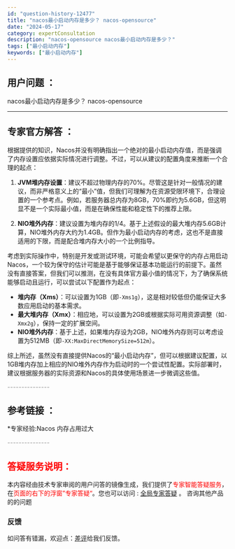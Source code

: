 ```yaml
---
id: "question-history-12477"
title: "nacos最小启动内存是多少？ nacos-opensource"
date: "2024-05-17"
category: expertConsultation
description: "nacos-opensource nacos最小启动内存是多少？"
tags: ["最小启动内存"]
keywords: ["最小启动内存"]
---
```


## 用户问题 ： 
 nacos最小启动内存是多少？ nacos-opensource 

---------------
## 专家官方解答 ：

根据提供的知识，Nacos并没有明确指出一个绝对的最小启动内存值，而是强调了内存设置应依据实际情况进行调整。不过，可以从建议的配置角度来推断一个合理的起点：

1. **JVM堆内存设置**：建议不超过物理内存的70%。尽管这是针对一般情况的建议，而非严格意义上的“最小”值，但我们可理解为在资源受限环境下，合理设置的一个参考点。例如，若服务器总内存为8GB，70%即约为5.6GB，但这明显不是一个实际最小值，而是在确保性能和稳定性下的推荐上限。

2. **NIO堆外内存**：建议设置为堆内存的1/4。基于上述假设的最大堆内存5.6GB计算，NIO堆外内存大约为1.4GB。但作为最小启动内存的考虑，这也不是直接适用的下限，而是配合堆内存大小的一个比例指导。

考虑到实际操作中，特别是开发或测试环境，可能会希望以更保守的内存占用启动Nacos，一个较为保守的估计可能是基于能够保证基本功能运行的前提下。虽然没有直接答案，但我们可以推测，在没有具体官方最小值的情况下，为了确保系统能够启动且运行，可以尝试以下配置作为起点：

- **堆内存（Xms）**：可以设置为1GB（即`-Xms1g`），这是相对较低但仍能保证大多数应用启动的基本需求。
- **最大堆内存（Xmx）**：相应地，可以设置为2GB或根据实际可用资源调整（如`-Xmx2g`），保持一定的扩展空间。
- **NIO堆外内存**：基于上述，如果堆内存设为2GB，NIO堆外内存则可以考虑设置为512MB（即`-XX:MaxDirectMemorySize=512m`）。

综上所述，虽然没有直接提供Nacos的“最小启动内存”，但可以根据建议配置，以1GB堆内存加上相应的NIO堆外内存作为启动时的一个尝试性配置。实际部署时，建议根据服务器的实际资源和Nacos的具体使用场景进一步微调这些值。


<font color="#949494">---------------</font> 


## 参考链接 ：

*专家经验:Nacos 内存占用过大 


 <font color="#949494">---------------</font> 
 


## <font color="#FF0000">答疑服务说明：</font> 

本内容经由技术专家审阅的用户问答的镜像生成，我们提供了<font color="#FF0000">专家智能答疑服务</font>，在<font color="#FF0000">页面的右下的浮窗”专家答疑“</font>。您也可以访问 : [全局专家答疑](https://opensource.alibaba.com/chatBot) 。 咨询其他产品的的问题

### 反馈
如问答有错漏，欢迎点：[差评](https://ai.nacos.io/user/feedbackByEnhancerGradePOJOID?enhancerGradePOJOId=13844)给我们反馈。
